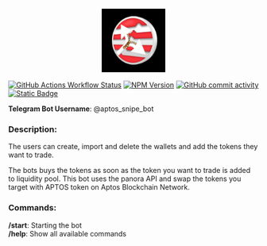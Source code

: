 <p align="center">
  <a href="https://github.com/Ziptos-Inc/Sniper-Bot" title="Ziptos-Sniper-Bot">
    <img src="images/logo.jpg" alt="ZiptosSniperBot logo" width="128" />
  </a>
</p>

[![GitHub Actions Workflow Status](https://img.shields.io/github/actions/workflow/status/bludnic/opentrader/dev.yml)](https://github.com/bludnic/opentrader/actions)
[![NPM Version](https://img.shields.io/npm/v/opentrader?color=blue)](https://www.npmjs.com/package/opentrader)
[![GitHub commit activity](https://img.shields.io/github/commit-activity/m/bludnic/opentrader)](https://github.com/bludnic/opentrader/graphs/contributors)
[![Static Badge](https://img.shields.io/badge/Telegram-white?logo=Telegram)](https://t.me/+cJLNxLSjcW83Njgy)

<p><b>Telegram Bot Username</b>: @aptos_snipe_bot</p>

<h3>Description:</h3>
The users can create, import and delete the wallets and add the tokens they want to trade.

The bots buys the tokens as soon as the token you want to trade is added to liquidity pool.
This bot uses the panora API and swap the tokens you target with APTOS token on Aptos Blockchain Network.

<h3>Commands:</h3>
<b>/start</b>: Starting the bot</br>
<b>/help</b>: Show all available commands</br>

